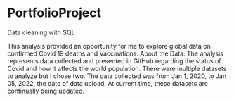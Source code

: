 # PortfolioProject
Data cleaning with SQL

This analysis provided an opportunity for me to explore global data on confirmed Covid 19 deaths and Vaccinations. 
About the Data:
The analysis represents data collected and presented in GitHub regarding the status of Covid and how it affects the world population. There were multiple datasets to analyze but I chose two. The data collected was from Jan 1, 2020, to Jan 05, 2022, the date of data upload. At current time, these datasets are continually being updated.


